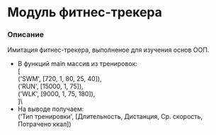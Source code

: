 # Модуль фитнес-трекера

### Описание

Имитация фитнес-трекера, выполненое для изучения основ ООП.
- В функций main массив из тренировок:\
[\
        ('SWM', [720, 1, 80, 25, 40]),\
        ('RUN', [15000, 1, 75]),\
        ('WLK', [9000, 1, 75, 180]),\
]\
- На выводе получаем:\
('Тип тренировки', [Длительность, Дистанция, Ср. скорость, Потрачено ккал])
